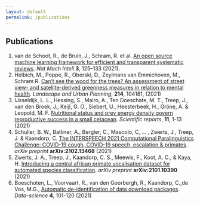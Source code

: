 ```yaml
---
layout: default
permalink: /publications
---
```


## Publications

1. van de Schoot, R., de Bruin, J., Schram, R. et al. [An open source machine learning framework for efficient and transparent systematic reviews](https://doi.org/10.1038/s42256-020-00287-7). *Nat Mach Intell* **3**, 125–133 (2021).
2. Helbich, M., Poppe, R., Oberski, D., Zeylmans van Emmichoven, M., Schram R. [Can’t see the wood for the trees? An assessment of street view- and satellite-derived greenness measures in relation to mental health](https://doi.org/10.1016/j.landurbplan.2021.104181). *Landscape and Urban Planning*, **214**, 104181, (2021)
3. IJsseldijk, L. L., Hessing, S., Mairo, A., Ten Doeschate, M. T., Treep, J., van den Broek, J., Keijl, G. O., Siebert, U., Heesterbeek, H., Gröne, A. & Leopold, M. F. [Nutritional status and prey energy density govern reproductive success in a small cetacean](https://doi.org/10.1038/s41598-021-98629-x). _Scientific reports_, **11**, 1-13 (2021)
4. Schuller, B. W., Batliner, A., Bergler, C., Mascolo, C, ... , Zwerts, J., Treep, J. & Kaandorp, C. [The INTERSPEECH 2021 Computational Paralinguistics Challenge: COVID-19 cough, COVID-19 speech, escalation & primates](https://arxiv.org/abs/2102.13468). _arXiv preprint_ **arXiv:2102.13468** (2021)
5. Zwerts, J. A., Treep, J., Kaandorp, C. S., Meewis, F., Koot, A. C., & Kaya, H. [Introducing a central african primate vocalisation dataset for automated species classification](https://arxiv.org/abs/2101.10390). _arXiv preprint_ **arXiv:2101.10390** (2021)
6. Boeschoten, L., Voorvaart, R., van den Goorbergh, R., Kaandorp, C.,de Vos, M.G., [Automatic de-identification of data download packages](https://doi.org/10.3233/DS-210035). _Data-science_ **4**, 101-120 (2021)
